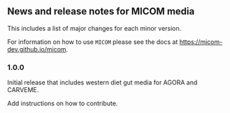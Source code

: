 ## News and release notes for MICOM media

This includes a list of major changes for each minor version.

For information on how to use `MICOM` please see the docs at
https://micom-dev.github.io/micom.

### 1.0.0

Initial release that includes western diet gut media for AGORA and CARVEME.

Add instructions on how to contribute.
